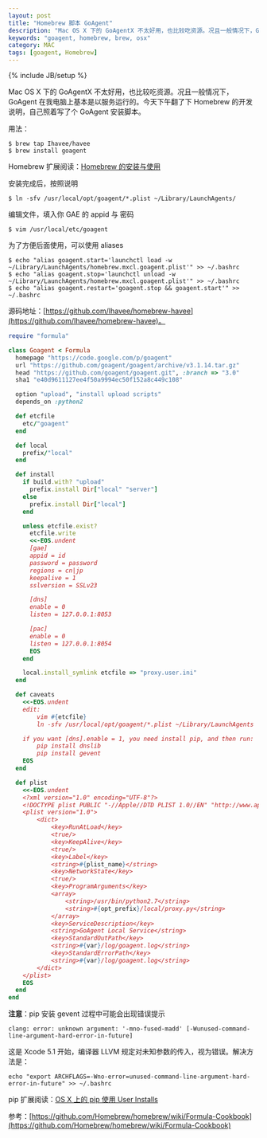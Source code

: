 ```yaml
---
layout: post
title: "Homebrew 脚本 GoAgent"
description: "Mac OS X 下的 GoAgentX 不太好用，也比较吃资源。况且一般情况下，GoAgent 在我电脑上基本是以服务运行的。今天下午翻了下 Homebrew 的开发说明，自己照着写了个 GoAgent 安装脚本。"
keywords: "goagent, homebrew, brew, osx"
category: MAC
tags: [goagent, Homebrew]
---
```

{% include JB/setup %}

Mac OS X 下的 GoAgentX 不太好用，也比较吃资源。况且一般情况下，GoAgent 在我电脑上基本是以服务运行的。今天下午翻了下 Homebrew 的开发说明，自己照着写了个 GoAgent 安装脚本。

用法：

    $ brew tap Ihavee/havee
    $ brew install goagent

<!-- more -->
Homebrew 扩展阅读：[Homebrew 的安装与使用](/mac/2013-12/how-to-install-and-use-homebrew.html)

安装完成后，按照说明

    $ ln -sfv /usr/local/opt/goagent/*.plist ~/Library/LaunchAgents/

编辑文件，填入你 GAE 的 appid 与 密码

    $ vim /usr/local/etc/goagent

为了方便后面使用，可以使用 aliases

    $ echo "alias goagent.start='launchctl load -w ~/Library/LaunchAgents/homebrew.mxcl.goagent.plist'" >> ~/.bashrc
    $ echo "alias goagent.stop='launchctl unload -w ~/Library/LaunchAgents/homebrew.mxcl.goagent.plist'" >> ~/.bashrc
    $ echo "alias goagent.restart='goagent.stop && goagent.start'" >> ~/.bashrc

源码地址：[https://github.com/Ihavee/homebrew-havee](https://github.com/Ihavee/homebrew-havee)。

```ruby
require "formula"

class Goagent < Formula
  homepage "https://code.google.com/p/goagent"
  url "https://github.com/goagent/goagent/archive/v3.1.14.tar.gz"
  head "https://github.com/goagent/goagent.git", :branch => "3.0"
  sha1 "e40d9611127ee4f50a9994ec50f152a8c449c108"

  option "upload", "install upload scripts"
  depends_on :python2

  def etcfile
    etc/"goagent"
  end

  def local
    prefix/"local"
  end

  def install
    if build.with? "upload"
      prefix.install Dir["local" "server"]
    else
      prefix.install Dir["local"]
    end

    unless etcfile.exist?
      etcfile.write
      <<-EOS.undent
      [gae]
      appid = id
      password = password
      regions = cn|jp
      keepalive = 1
      sslversion = SSLv23

      [dns]
      enable = 0
      listen = 127.0.0.1:8053

      [pac]
      enable = 0
      listen = 127.0.0.1:8054
      EOS
    end

    local.install_symlink etcfile => "proxy.user.ini"
  end

  def caveats
    <<-EOS.undent
    edit:
        vim #{etcfile}
        ln -sfv /usr/local/opt/goagent/*.plist ~/Library/LaunchAgents

    if you want [dns].enable = 1, you need install pip, and then run:
        pip install dnslib
        pip install gevent
    EOS
  end

  def plist
    <<-EOS.undent
    <?xml version="1.0" encoding="UTF-8"?>
    <!DOCTYPE plist PUBLIC "-//Apple//DTD PLIST 1.0//EN" "http://www.apple.com/DTDs/PropertyList-1.0.dtd">
    <plist version="1.0">
        <dict>
            <key>RunAtLoad</key>
            <true/>
            <key>KeepAlive</key>
            <true/>
            <key>Label</key>
            <string>#{plist_name}</string>
            <key>NetworkState</key>
            <true/>
            <key>ProgramArguments</key>
            <array>
                <string>/usr/bin/python2.7</string>
                <string>#{opt_prefix}/local/proxy.py</string>
            </array>
            <key>ServiceDescription</key>
            <string>GoAgent Local Service</string>
            <key>StandardOutPath</key>
            <string>#{var}/log/goagent.log</string>
            <key>StandardErrorPath</key>
            <string>#{var}/log/goagent.log</string>
        </dict>
    </plist>
    EOS
  end
end

```

**注意**：pip 安装 gevent 过程中可能会出现错误提示


    clang: error: unknown argument: '-mno-fused-madd' [-Wunused-command-line-argument-hard-error-in-future]

这是 Xcode 5.1 开始，编译器 LLVM 规定对未知参数的传入，视为错误。解决方法是：

    echo "export ARCHFLAGS=-Wno-error=unused-command-line-argument-hard-error-in-future" >> ~/.bashrc

pip 扩展阅读：[OS X 上的 pip 使用 User Installs](/mac/2014-05/individual-scheme-for-pip.html)

参考：[https://github.com/Homebrew/homebrew/wiki/Formula-Cookbook](https://github.com/Homebrew/homebrew/wiki/Formula-Cookbook)
